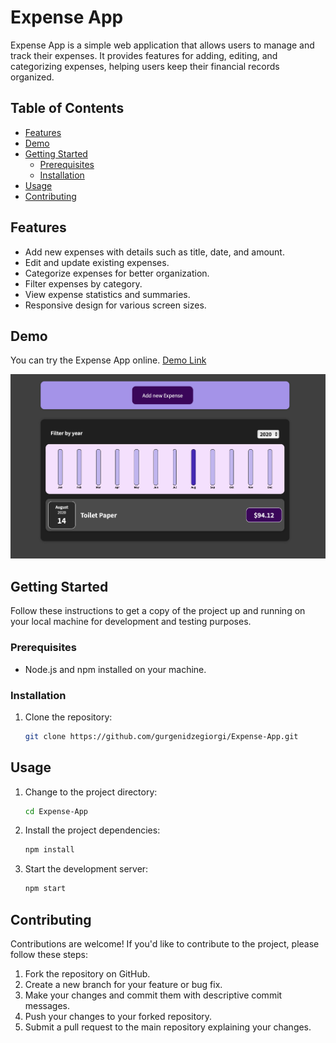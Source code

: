 # Expense App

Expense App is a simple web application that allows users to manage and track their expenses. It provides features for adding, editing, and categorizing expenses, helping users keep their financial records organized.

## Table of Contents

- [Features](#features)
- [Demo](#demo)
- [Getting Started](#getting-started)
  - [Prerequisites](#prerequisites)
  - [Installation](#installation)
- [Usage](#usage)
- [Contributing](#contributing)

## Features

- Add new expenses with details such as title, date, and amount.
- Edit and update existing expenses.
- Categorize expenses for better organization.
- Filter expenses by category.
- View expense statistics and summaries.
- Responsive design for various screen sizes.

## Demo

You can try the Expense App online. [Demo Link](#)

![Expense App Screenshot](./public/expense-app-screenshot.png)

## Getting Started

Follow these instructions to get a copy of the project up and running on your local machine for development and testing purposes.

### Prerequisites

- Node.js and npm installed on your machine.

### Installation

1. Clone the repository:

   ```bash
   git clone https://github.com/gurgenidzegiorgi/Expense-App.git
   ```

## Usage

1. Change to the project directory:

   ```bash
   cd Expense-App

   ```

2. Install the project dependencies:

   ```bash
   npm install

   ```

3. Start the development server:

   ```bash
   npm start
   ```

## Contributing

Contributions are welcome! If you'd like to contribute to the project, please follow these steps:

1. Fork the repository on GitHub.
2. Create a new branch for your feature or bug fix.
3. Make your changes and commit them with descriptive commit messages.
4. Push your changes to your forked repository.
5. Submit a pull request to the main repository explaining your changes.
